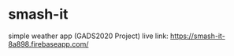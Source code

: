 # smash-it
simple weather app (GADS2020 Project)
live link: https://smash-it-8a898.firebaseapp.com/
